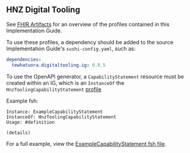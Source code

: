 ## HNZ Digital Tooling

See [FHIR Artifacts](./artifacts.html) for an overview of the profiles contained in this Implementation Guide.

To use these profiles, a dependency should be added to the source Implementation Guide's `sushi-config.yaml`, such as:

```yaml
dependencies:
  tewhatuora.digitaltooling.ig: 0.0.5
```

To use the OpenAPI generator, a `CapabilityStatement` resource must be created within an IG, which is an `InstanceOf` the `HnzToolingCapabilityStatement` [profile](./StructureDefinition-hnz-capability-statement.html)

Example fsh:

```
Instance: ExampleCapabilityStatement
InstanceOf: HnzToolingCapabilityStatement
Usage: #definition

(details)
```

For a full example, view the [ExampleCapabilityStatement fsh file](https://github.com/tewhatuora/hnz-digital-tooling/blob/master/input/fsh/profiles/ExampleCapabilityStatement.fsh).
